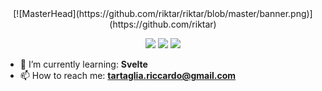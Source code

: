 <div align="center">  
[![MasterHead](https://github.com/riktar/riktar/blob/master/banner.png)](https://github.com/riktar)


[![](https://img.shields.io/badge/-Twitter-informational?style=for-the-badge&logo=twitter&logoColor=white&color=00aced)](https://twitter.com/riktarweb)
[![](https://img.shields.io/badge/-Instagram-informational?style=for-the-badge&logo=instagram&logoColor=white&color=C13584)](https://instagram.com/ricctar)
[![](https://img.shields.io/badge/-Linkedin-informational?style=for-the-badge&logo=linkedin&logoColor=white&color=2867B2)](https://linkedin.com/in/riccardo-tartaglia)

</div>

- 🌱 I’m currently learning: **Svelte**
- 📫 How to reach me: **tartaglia.riccardo@gmail.com**
